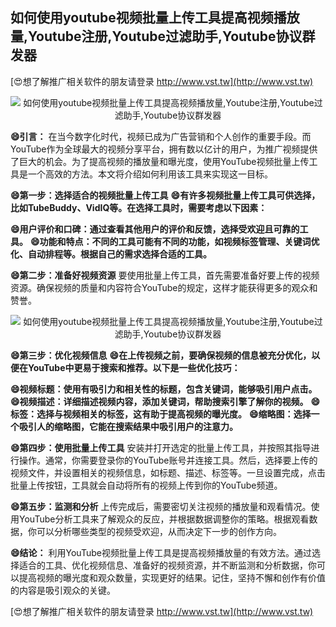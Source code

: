 ## **如何使用youtube视频批量上传工具提高视频播放量,Youtube注册,Youtube过滤助手,Youtube协议群发器**

[😍想了解推广相关软件的朋友请登录 http://www.vst.tw](http://www.vst.tw)

 <center><img src="https://vst.tw/MP4/tuiguang/png/8.png" alt="如何使用youtube视频批量上传工具提高视频播放量,Youtube注册,Youtube过滤助手,Youtube协议群发器"></center>

**😄引言：**
在当今数字化时代，视频已成为广告营销和个人创作的重要手段。而YouTube作为全球最大的视频分享平台，拥有数以亿计的用户，为推广视频提供了巨大的机会。为了提高视频的播放量和曝光度，使用YouTube视频批量上传工具是一个高效的方法。本文将介绍如何利用该工具来实现这一目标。

**😄第一步：选择适合的视频批量上传工具**
**😄有许多视频批量上传工具可供选择，比如TubeBuddy、VidIQ等。在选择工具时，需要考虑以下因素：**

**😄用户评价和口碑：通过查看其他用户的评价和反馈，选择受欢迎且可靠的工具。**
**😄功能和特点：不同的工具可能有不同的功能，如视频标签管理、关键词优化、自动排程等。根据自己的需求选择合适的工具。**

**😄第二步：准备好视频资源**
要使用批量上传工具，首先需要准备好要上传的视频资源。确保视频的质量和内容符合YouTube的规定，这样才能获得更多的观众和赞誉。

 <center><img src="https://vst.tw/MP4/tuiguang/png/2.png" alt="如何使用youtube视频批量上传工具提高视频播放量,Youtube注册,Youtube过滤助手,Youtube协议群发器"></center>

**😄第三步：优化视频信息**
**😄在上传视频之前，要确保视频的信息被充分优化，以便在YouTube中更易于搜索和推荐。以下是一些优化技巧：**

**😄视频标题：使用有吸引力和相关性的标题，包含关键词，能够吸引用户点击。**
**😄视频描述：详细描述视频内容，添加关键词，帮助搜索引擎了解你的视频。**
**😄标签：选择与视频相关的标签，这有助于提高视频的曝光度。**
**😄缩略图：选择一个吸引人的缩略图，它能在搜索结果中吸引用户的注意力。**

**😄第四步：使用批量上传工具**
安装并打开选定的批量上传工具，并按照其指导进行操作。通常，你需要登录你的YouTube账号并连接工具。然后，选择要上传的视频文件，并设置相关的视频信息，如标题、描述、标签等。一旦设置完成，点击批量上传按钮，工具就会自动将所有的视频上传到你的YouTube频道。

**😄第五步：监测和分析**
上传完成后，需要密切关注视频的播放量和观看情况。使用YouTube分析工具来了解观众的反应，并根据数据调整你的策略。根据观看数据，你可以分析哪些类型的视频受欢迎，从而决定下一步的创作方向。

**😄结论：**
利用YouTube视频批量上传工具是提高视频播放量的有效方法。通过选择适合的工具、优化视频信息、准备好的视频资源，并不断监测和分析数据，你可以提高视频的曝光度和观众数量，实现更好的结果。记住，坚持不懈和创作有价值的内容是吸引观众的关键。

[😍想了解推广相关软件的朋友请登录 http://www.vst.tw](http://www.vst.tw)



